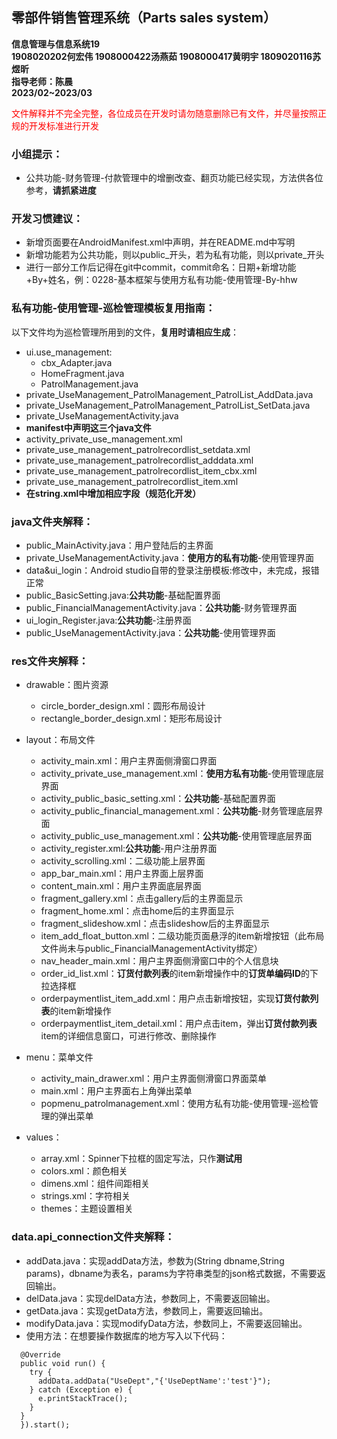 ## 零部件销售管理系统（Parts sales system）
**信息管理与信息系统19**<br>
**1908020202何宏伟 1908000422汤燕茹 1908000417黄明宇 1809020116苏煜昕**<br>
**指导老师：陈晨**<br>
**2023/02~2023/03**<br>

<font color=red>文件解释并不完全完整，各位成员在开发时请勿随意删除已有文件，并尽量按照正规的开发标准进行开发</font>

### 小组提示：
- 公共功能-财务管理-付款管理中的增删改查、翻页功能已经实现，方法供各位参考，**请抓紧进度**
### 开发习惯建议：
- 新增页面要在AndroidManifest.xml中声明，并在README.md中写明
- 新增功能若为公共功能，则以public_开头，若为私有功能，则以private_开头
- 进行一部分工作后记得在git中commit，commit命名：日期+新增功能+By+姓名，例：0228-基本框架与使用方私有功能-使用管理-By-hhw

### 私有功能-使用管理-巡检管理模板复用指南：
以下文件均为巡检管理所用到的文件，**复用时请相应生成**：
- ui.use_management:
  - cbx_Adapter.java
  - HomeFragment.java
  - PatrolManagement.java
- private_UseManagement_PatrolManagement_PatrolList_AddData.java
- private_UseManagement_PatrolManagement_PatrolList_SetData.java
- private_UseManagementActivity.java
- **manifest中声明这三个java文件**
- activity_private_use_management.xml
- private_use_management_patrolrecordlist_setdata.xml
- private_use_management_patrolrecordlist_adddata.xml
- private_use_management_patrolrecordlist_item_cbx.xml
- private_use_management_patrolrecordlist_item.xml
- **在string.xml中增加相应字段（规范化开发）**

### java文件夹解释：
- public_MainActivity.java：用户登陆后的主界面
- private_UseManagementActivity.java：**使用方的私有功能**-使用管理界面
- data&ui_login：Android studio自带的登录注册模板:修改中，未完成，报错正常
- public_BasicSetting.java:**公共功能**-基础配置界面
- public_FinancialManagementActivity.java：**公共功能**-财务管理界面
- ui_login_Register.java:**公共功能**-注册界面
- public_UseManagementActivity.java：**公共功能**-使用管理界面


### res文件夹解释：
- drawable：图片资源
  - circle_border_design.xml：圆形布局设计
  - rectangle_border_design.xml：矩形布局设计
- layout：布局文件
  - activity_main.xml：用户主界面侧滑窗口界面
  - activity_private_use_management.xml：**使用方私有功能**-使用管理底层界面 
  - activity_public_basic_setting.xml：**公共功能**-基础配置界面
  - activity_public_financial_management.xml：**公共功能**-财务管理底层界面
  - activity_public_use_management.xml：**公共功能**-使用管理底层界面
  - activity_register.xml:**公共功能**-用户注册界面
  - activity_scrolling.xml：二级功能上层界面
  - app_bar_main.xml：用户主界面上层界面
  - content_main.xml：用户主界面底层界面
  - fragment_gallery.xml：点击gallery后的主界面显示
  - fragment_home.xml：点击home后的主界面显示
  - fragment_slideshow.xml：点击slideshow后的主界面显示
  - item_add_float_button.xml：二级功能页面悬浮的item新增按钮（此布局文件尚未与public_FinancialManagementActivity绑定）
  - nav_header_main.xml：用户主界面侧滑窗口中的个人信息块
  - order_id_list.xml：**订货付款列表**的item新增操作中的**订货单编码ID**的下拉选择框
  - orderpaymentlist_item_add.xml：用户点击新增按钮，实现**订货付款列表**的item新增操作
  - orderpaymentlist_item_detail.xml：用户点击item，弹出**订货付款列表**item的详细信息窗口，可进行修改、删除操作


- menu：菜单文件
  - activity_main_drawer.xml：用户主界面侧滑窗口界面菜单
  - main.xml：用户主界面右上角弹出菜单
  - popmenu_patrolmanagement.xml：使用方私有功能-使用管理-巡检管理的弹出菜单
- values：
  - array.xml：Spinner下拉框的固定写法，只作**测试用**
  - colors.xml：颜色相关
  - dimens.xml：组件间距相关
  - strings.xml：字符相关
  - themes：主题设置相关

### data.api_connection文件夹解释：
  - addData.java：实现addData方法，参数为(String dbname,String params)，dbname为表名，params为字符串类型的json格式数据，不需要返回输出。
  - delData.java：实现delData方法，参数同上，不需要返回输出。
  - getData.java：实现getData方法，参数同上，需要返回输出。
  - modifyData.java：实现modifyData方法，参数同上，不需要返回输出。
  - 使用方法：在想要操作数据库的地方写入以下代码：
```  new Thread(new Runnable(){
  @Override
  public void run() {
    try {
      addData.addData("UseDept","{'UseDeptName':'test'}");
    } catch (Exception e) {
      e.printStackTrace();
    }
  }
  }).start();
```